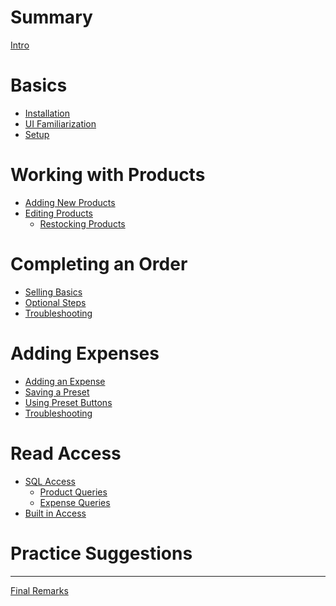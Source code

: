 # Summary

[Intro](./intro.md)

# Basics

- [Installation](./installation.md)
- [UI Familiarization](./uifam.md)
- [Setup](./setup.md)

# Working with Products

- [Adding New Products](./products/adding.md)
- [Editing Products](./products/editing.md)
    - [Restocking Products](./products/restock.md)

# Completing an Order
- [Selling Basics](./selling/required.md)
- [Optional Steps](./selling/optional.md)
- [Troubleshooting]()

# Adding Expenses
- [Adding an Expense](./buying/expenses.md)
- [Saving a Preset](./buying/presets.md)
- [Using Preset Buttons](./buying/quickbuy.md)
- [Troubleshooting]()

# Read Access
- [SQL Access](./sql/access.md)
    - [Product Queries](./sql/products.md)
    - [Expense Queries](./sql/expenses.md)
- [Built in Access]()

# Practice Suggestions

---

[Final Remarks]()